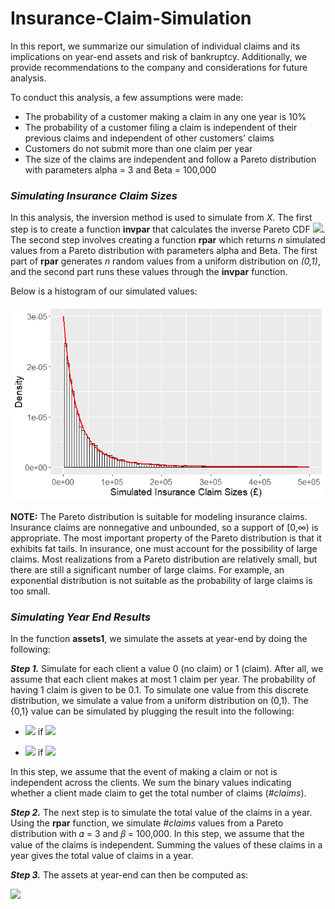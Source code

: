 # Insurance-Claim-Simulation

In this report, we summarize our simulation of individual claims and its implications on year-end assets and risk of bankruptcy. Additionally, we provide recommendations to the company and considerations for future analysis.

To conduct this analysis, a few assumptions were made:
*   The probability of a customer making a claim in any one year is 10% 
*   The probability of a customer filing a claim is independent of their previous claims and independent of other customers’ claims 
*   Customers do not submit more than one claim per year 
*   The size of the claims are independent and follow a Pareto distribution with parameters alpha = 3 and Beta = 100,000

### *Simulating Insurance Claim Sizes*

In this analysis, the inversion method is used to simulate from *X*. The first step is to create a function **invpar** that calculates the inverse Pareto CDF <img src="https://render.githubusercontent.com/render/math?math=F^{-1}(u)">. The second step involves creating a function **rpar** which returns *n* simulated values from a Pareto distribution with parameters alpha and Beta. The first part of **rpar** generates *n* random values from a uniform distribution on *(0,1)*, and the second part runs these values through the **invpar** function. 

Below is a histogram of our simulated values:

![](/images/simulated-insurance-claims.png)

**NOTE:** The Pareto distribution is suitable for modeling insurance claims. Insurance claims are nonnegative and unbounded, so a support of [0,∞) is appropriate. The most important property of the Pareto distribution is that it exhibits fat tails. In insurance, one must account for the possibility of large claims. Most realizations from a Pareto distribution are relatively small, but there are still a significant number of large claims. For example, an exponential distribution is not suitable as the probability of large claims is too small. 

### *Simulating Year End Results*

In the function **assets1**, we simulate the assets at year-end by doing the following:

***Step 1.*** Simulate for each client a value 0 (no claim) or 1 (claim). After all, we assume that each client makes at most 1 claim per year. The probability of having 1 claim is given to be 0.1. To simulate one value from this discrete distribution, we simulate a value from a uniform distribution on (0,1). The {0,1} value can be simulated by plugging the result into the following:

*   <img src="https://render.githubusercontent.com/render/math?math=g(u) = 1"> if <img src="https://render.githubusercontent.com/render/math?math=u \leq 0.1">

*   <img src="https://render.githubusercontent.com/render/math?math=g(u) = 0"> if <img src="https://render.githubusercontent.com/render/math?math=u \gt 0.1">

In this step, we assume that the event of making a claim or not is independent across the clients. We sum the binary values indicating whether a client made claim to get the total number of claims (*#claims*).

***Step 2.*** The next step is to simulate the total value of the claims in a year. Using the **rpar** function, we simulate *#claims* values from a Pareto distribution with 𝛼 = 3 and 𝛽 = 100,000. In this step, we assume that the value of the claims is independent. Summing the values of these claims in a year gives the total value of claims in a year.

***Step 3.*** The assets at year-end can then be computed as:

<img src="https://render.githubusercontent.com/render/math?math=assets_1 = assets_0 + NC">
